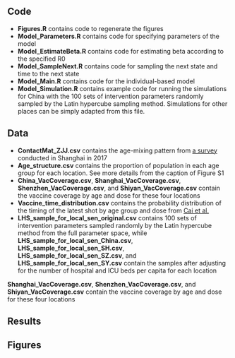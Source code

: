 ## Code
* **Figures.R** contains code to regenerate the figures
* **Model_Parameters.R** contains code for specifying parameters of the model
* **Model_EstimateBeta.R** contains code for estimating beta according to the specified R0
* **Model_SampleNext.R** contains code for sampling the next state and time to the next state
* **Model_Main.R** contains code for the individual-based model
* **Model_Simulation.R** contains example code for running the simulations for China with the 100 sets of intervention parameters randomly sampled by the Latin hypercube sampling method. Simulations for other places can be simply adapted from this file.

## Data
* **ContactMat_ZJJ.csv** contains the age-mixing pattern from [a survey](https://www.nature.com/articles/s41598-019-51609-8) conducted in Shanghai in 2017
* **Age_structure.csv** contains the proportion of population in each age group for each location. See more details from the caption of Figure S1
* **China_VacCoverage.csv**, **Shanghai_VacCoverage.csv**, **Shenzhen_VacCoverage.csv**, and **Shiyan_VacCoverage.csv** contain the vaccine coverage by age and dose for these four locations
* **Vaccine_time_distribution.csv** contains the probability distribution of the timing of the latest shot by age group and dose from [Cai et al.](https://www.nature.com/articles/s41591-022-01855-7#Sec14)
* **LHS_sample_for_local_sen_original.csv** contains 100 sets of intervention parameters sampled randomly by the Latin hypercube method from the full parameter space, while **LHS_sample_for_local_sen_China.csv**, **LHS_sample_for_local_sen_SH.csv**, **LHS_sample_for_local_sen_SZ.csv**, and **LHS_sample_for_local_sen_SY.csv** contain the samples after adjusting for the number of hospital and ICU beds per capita for each location

 


**Shanghai_VacCoverage.csv**, **Shenzhen_VacCoverage.csv**, and **Shiyan_VacCoverage.csv** contain the vaccine coverage by age and dose for these four locations

## Results
## Figures
